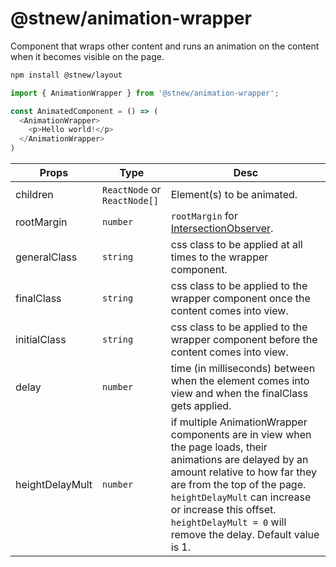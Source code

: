 # @stnew/animation-wrapper

Component that wraps other content and runs an animation on the content when it becomes visible on the page. 

```sh
npm install @stnew/layout
```

```javascript
import { AnimationWrapper } from '@stnew/animation-wrapper';

const AnimatedComponent = () => (
  <AnimationWrapper>
    <p>Hello world!</p>
  </AnimationWrapper>
)
```

Props              | Type                         | Desc
------------------ | ---------------------------- | --------------------------------------
children           | `ReactNode` or `ReactNode[]` | Element(s) to be animated.
rootMargin         | `number`                     | `rootMargin` for [IntersectionObserver](https://developer.mozilla.org/en-US/docs/Web/API/Intersection_Observer_API#Creating_an_intersection_observer).
generalClass       | `string`                     | css class to be applied at all times to the wrapper component.
finalClass         | `string`                     | css class to be applied to the wrapper component once the content comes into view.
initialClass       | `string`                     | css class to be applied to the wrapper component before the content comes into view.
delay              | `number`                     | time (in milliseconds) between when the element comes into view and when the finalClass gets applied.
heightDelayMult    | `number`                     | if multiple AnimationWrapper components are in view when the page loads, their animations are delayed by an amount relative to how far they are from the top of the page. `heightDelayMult` can increase or increase this offset. `heightDelayMult = 0` will remove the delay. Default value is 1.

